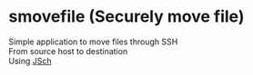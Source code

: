 # smovefile (Securely move file)
Simple application to move files through SSH\
From source host to destination\
Using [JSch](http://www.jcraft.com/jsch/)

